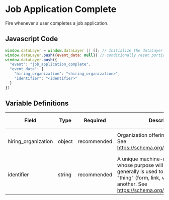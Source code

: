 # Job Application Complete

Fire whenever a user completes a job application. 

## Javascript Code

```js
window.dataLayer = window.dataLayer || []; // Initialize the dataLayer variable to avoid JS errors
window.dataLayer.push({event_data: null}) // conditionally reset portions of DL 
window.dataLayer.push({
  "event": "job_application_complete",
  "event_data": {
    "hiring_organization": "<hiring_organization>",
    "identifier": "<identifier>"
  }
})
```

## Variable Definitions

|Field|Type|Required|Description|Example|Pattern|Min Length|Max Length|Minimum|Maximum|Multiple Of|
| --- | --- | --- | --- | --- | --- | --- | --- | --- | --- | --- |
|hiring_organization|object|recommended|Organization offering the job position. See https://schema.org/hiringOrganization.|`{"@type": "Organization", "name": "Comfort Keepers Home Care", "sameAs": "https://www.comfortkeepers.com/offices/north-carolina/greensboro", "logo": "https://www.comfortkeepers.com/assets/logo.png"}`|
|identifier|string|recommended|A unique machine-readible identifier whose purpose will vary by event, but generally is used to differentiate one "thing" (form, link, video) from another. See https://schema.org/identifier.|ckfi:56f9dd7d-80e6-445c-b638-4e1759789077|